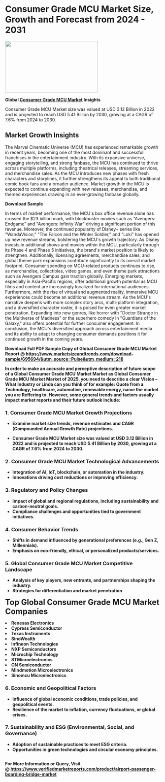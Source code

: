 <H1>Consumer Grade MCU Market Size, Growth and Forecast from 2024 - 2031</H1><img class="aligncenter size-medium wp-image-584254" src="https://thirdeyenews.in/wp-content/uploads/2024/09/Global-Market-Research-300x168.jpeg" alt="" width="300" height="168" /><p><strong>Global&nbsp;<a href="https://www.marketsizeandtrends.com/download-sample/695694/&amp;utm_source=Pulse&amp;utm_medium=218">Consumer Grade MCU Market</a> Insights</strong></p><p>Consumer Grade MCU Market size was valued at USD 3.12 Billion in 2022 and is projected to reach USD 5.41 Billion by 2030, growing at a CAGR of 7.6% from 2024 to 2030.</p><p><h2>Market Growth Insights</h2> <p>The Marvel Cinematic Universe (MCU) has experienced remarkable growth in recent years, becoming one of the most dominant and successful franchises in the entertainment industry. With its expansive universe, engaging storytelling, and strong fanbase, the MCU has continued to thrive across multiple platforms, including theatrical releases, streaming services, and merchandise sales. As the MCU introduces new phases with fresh characters and storylines, it further strengthens its appeal to both traditional comic book fans and a broader audience. Market growth in the MCU is expected to continue expanding with new releases, merchandise, and themed experiences drawing in an ever-growing fanbase globally.</p> <p><strong>Download Sample</strong></p> <p>In terms of market performance, the MCU's box office revenue alone has crossed the $23 billion mark, with blockbuster movies such as "Avengers: Endgame" and "Avengers: Infinity War" driving a significant portion of this revenue. Moreover, the continued popularity of Disney+ series like "WandaVision," "The Falcon and the Winter Soldier," and "Loki" has opened up new revenue streams, bolstering the MCU's growth trajectory. As Disney invests in additional shows and movies within the MCU, particularly through its Phase 4 and Phase 5 initiatives, the brand's market position is likely to strengthen. Additionally, licensing agreements, merchandise sales, and global theme park expansions contribute significantly to its overall market footprint. Consumer spending on MCU-related products continues to rise, as merchandise, collectibles, video games, and even theme park attractions such as Avengers Campus gain traction globally. Emerging markets, especially in Asia-Pacific regions, offer additional growth potential as MCU films and content are increasingly localized for international audiences. Furthermore, with the rise of virtual and augmented reality, immersive MCU experiences could become an additional revenue stream. As the MCU's narrative deepens with more complex story arcs, multi-platform integration, and a diversified character roster, it is poised for even greater market penetration. Expanding into new genres, like horror with "Doctor Strange in the Multiverse of Madness" or the superhero comedy in "Guardians of the Galaxy," also offers potential for further consumer engagement. In conclusion, the MCU's diversified approach across entertainment media and its ability to adapt to changing consumer demands positions it for continued growth in the coming years. <p><strong></p><p><span class=""><strong>Download Full PDF Sample Copy of Global Consumer Grade MCU Market Report</strong> @ <a href="https://www.marketsizeandtrends.com/download-sample/695694/&amp;utm_source=Pulse&amp;utm_medium=218" target="_blank">https://www.marketsizeandtrends.com/download-sample/695694/&amp;utm_source=Pulse&amp;utm_medium=218</a></span></p><p>In order to make an accurate and perceptive description of future scope of a Global&nbsp;Consumer Grade MCU Market Market as Global&nbsp;Consumer Grade MCU Market Market of 2025, you need to describe a clear Vision &ndash; What Industry or Linda can you think of for example: Quote from a Technology, healthcare, automotive, renewable energy, name the market you are Reffering to. However, some general trends and factors usually impact market reports and their future outlook include:</p><h3>1.&nbsp;<strong>Consumer Grade MCU Market Growth Projections</strong></h3><ul><li>Examine market size trends, revenue estimates and CAGR (Compounded Annual Growth Rate) projections.</li><li><p>Consumer Grade MCU Market size was valued at USD 3.12 Billion in 2022 and is projected to reach USD 5.41 Billion by 2030, growing at a CAGR of 7.6% from 2024 to 2030.</p></li></ul><h3>2.&nbsp;<strong>Consumer Grade MCU Market Technological Advancements</strong></h3><ul><li>Integration of AI, IoT, blockchain, or automation in the industry.</li><li>Innovations driving cost reductions or improving efficiency.</li></ul><h3>3.&nbsp;<strong>Regulatory and Policy Changes</strong></h3><ul><li>Impact of global and regional regulations, including sustainability and carbon-neutral goals.</li><li>Compliance challenges and opportunities tied to government initiatives.</li></ul><h3>4.&nbsp;<strong>Consumer Behavior Trends</strong></h3><ul><li>Shifts in demand influenced by generational preferences (e.g., Gen Z, Millennials).</li><li>Emphasis on eco-friendly, ethical, or personalized products/services.</li></ul><h3>5.&nbsp;<strong>Global Consumer Grade MCU Market Competitive Landscape</strong></h3><ul><li>Analysis of key players, new entrants, and partnerships shaping the industry.</li><li>Strategies for differentiation and market penetration.</li></ul><p data-pm-slice="1 1 []"><span style="color: inherit; font-family: inherit; font-size: 25px;">Top Global Consumer Grade MCU Market Companies</span></p><div class="" data-test-id=""><p><li>Renesas Electronics</li><li> Cypress Semiconductor</li><li> Texas Instruments</li><li> SinoWealth</li><li> Infineon Technologies</li><li> NXP Semiconductors</li><li> Microchip Technology</li><li> STMicroelectronics</li><li> ON Semiconductor</li><li> Mindmotion Microelectronics</li><li> Sinomcu Microelectronics</li></p></div><h3>6.&nbsp;<strong>Economic and Geopolitical Factors</strong></h3><ul><li>Influence of global economic conditions, trade policies, and geopolitical events.</li><li>Resilience of the market to inflation, currency fluctuations, or global crises.</li></ul><h3>7.&nbsp;<strong>Sustainability and ESG (Environmental, Social, and Governance)</strong></h3><ul><li>Adoption of sustainable practices to meet ESG criteria.</li><li>Opportunities in green technologies and circular economy principles.</li></ul><h2><strong style="font-size: 14px;">For More Information or Query, Visit @&nbsp;</strong><a style="background-color: #ffffff; font-size: 14px;" href="https://www.marketsizeandtrends.com/report/consumer-grade-mcu-market/" target="_blank">https://www.verifiedmarketreports.com/product/airport-passenger-boarding-bridge-market</a></h2>
